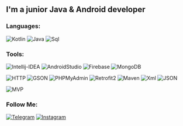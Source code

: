 ## I'm a junior Java & Android developer

### Languages:
![Kotlin](https://img.shields.io/badge/-Kotlin-090909?style=for-the-badge&logo=kotlin)
![Java](https://img.shields.io/badge/-Java-090909?style=for-the-badge&logo=java)
![Sql](https://img.shields.io/badge/-Sql-090909?style=for-the-badge&logo=mysql)

### Tools:
![Intellij-IDEA](https://img.shields.io/badge/-IntellijIDEA-090909?style=for-the-badge&logo=IntelliJ-IDEA)
![AndroidStudio](https://img.shields.io/badge/-AndroidStudio-090909?style=for-the-badge&logo=Android-Studio&logoColor=FFF)
![Firebase](https://img.shields.io/badge/-Firebase-090909?style=for-the-badge&logo=firebase)
![MongoDB](https://img.shields.io/badge/-MongoDB-090909?style=for-the-badge&logo=MongoDB)

![HTTP](https://img.shields.io/badge/-HTTP-090909?style=for-the-badge&logo=HTTP)
![GSON](https://img.shields.io/badge/-GSON-090909?style=for-the-badge&logo=GSON)
![PHPMyAdmin](https://img.shields.io/badge/-PHPMyAdmin-090909?style=for-the-badge&logo=PHPMyAdmin)
![Retrofit2](https://img.shields.io/badge/-Retrofit2-090909?style=for-the-badge&logo=Retrofit)
![Maven](https://img.shields.io/badge/-Maven-090909?style=for-the-badge&logo=maven)
![Xml](https://img.shields.io/badge/-XML-090909?style=for-the-badge&logo=xml)
![JSON](https://img.shields.io/badge/-JSON-090909?style=for-the-badge&logo=JSON)

![MVP](https://img.shields.io/badge/-MVC-090909?style=for-the-badge&logo=Textpattern)

### Follow Me:
[![Telegram](https://img.shields.io/badge/-Telegram-090909?style=for-the-badge&logo=telegram&logoColor=27A0D9)](https://t.me/zefip)
[![Instagram](https://img.shields.io/badge/-Instagram-090909?style=for-the-badge&logo=instagram&logoColor=B4068E)](https://www.instagram.com/promise.pending)

